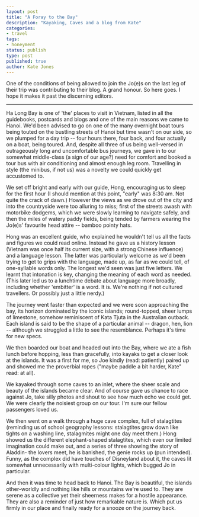 ```yaml
---
layout: post
title: "A Foray to the Bay"
description: "Kayaking, Caves and a blog from Kate"
categories:
- travel
tags:
- honeyment
status: publish
type: post
published: true
author: Kate Jones
---
```


One of the conditions of being allowed to join the Jo(e)s on the last leg of their trip was contributing to their blog. A grand honour. So here goes. I hope it makes it past the discerning editors.

***

Ha Long Bay is one of 'the' places to visit in Vietnam, listed in all the guidebooks, postcards and blogs and one of the main reasons we came to Hanoi. We'd been advised to go on one of the many overnight boat tours being touted on the bustling streets of Hanoi but time wasn't on our side, so we plumped for a day trip -- four hours there, four back, and four actually on a boat, being toured. And, despite all three of us being well-versed in outrageously long and uncomfortable bus journeys, we gave in to our somewhat middle-class (a sign of our age?) need for comfort and booked a tour bus with air conditioning and almost enough leg room. Travelling in style (the minibus, if not us) was a novelty we could quickly get accustomed to. 

We set off bright and early with our  guide, Hong, encouraging us to sleep for the first hour (I should mention at this point, "early" was 8:30 am. Not quite the crack of dawn.) However the views as we drove out of the city and into the countryside were too alluring to miss; first of the streets awash with motorbike dodgems, which we were slowly learning to navigate safely, and then the miles of watery paddy fields, being tended by farmers wearing the Jo(e)s' favourite head attire -- bamboo pointy hats. 

Hong was an excellent guide, who explained he wouldn't tell us all the facts and figures we could read online. Instead he gave us a history lesson (Vietnam was once half its current size, with a strong Chinese influence) and a language lesson. The latter was particularly welcome as we'd been trying to get to grips with the language, made up, as far as we could tell, of one-syllable words only. The longest we'd seen was just five letters. We learnt that intonation is key, changing the meaning of each word as needed. (This later led us to a lunchtime debate about language more broadly, including whether 'embitter' is a word. It is. We're nothing if not cultured travellers. Or possibly just a little nerdy.)

The journey went faster than expected and we were soon approaching the bay, its horizon dominated by the iconic islands; round-topped, sheer lumps of limestone, somehow reminiscent of Kata Tjuta in the Australian outback. Each island is said to be the shape of a particular animal -- dragon, hen, lion -- although we struggled a little to see the resemblance. Perhaps it's time for new specs.

We then boarded our boat and headed out into the Bay, where we ate a fish lunch before hopping, less than gracefully, into kayaks to get a closer look at the islands. It was a first for me, so Joe kindly (read: patiently) paired up and showed me the proverbial ropes ("maybe paddle a bit harder, Kate" read: at all).

We kayaked through some caves to an inlet, where the sheer scale and beauty of the islands became clear. And of course gave us chance to race against Jo, take silly photos and shout to see how much echo we could get. We were clearly the noisiest group on our tour. I'm sure our fellow passengers loved us. 

We then went on a walk through a huge cave complex, full of stalagtites (reminding us of school geography lessons: stalagtites grow down like tights on a washing line, stalagmites might one day meet them.) Hong showed us the different elephant-shaped stalagtites, which even our limited imagination could make out, and a series of three showing the story of Aladdin- the lovers meet, he is banished, the genie rocks up (pun intended). Funny, as the complex did have touches of Disneyland about it, the caves lit somewhat unnecessarily with multi-colour lights, which bugged Jo in particular.

And then it was time to head back to Hanoi. The Bay is beautiful, the islands other-worldly and nothing like hills or mountains we're used to. They are serene as a collective yet their sheerness makes for a hostile appearance. They are also a reminder of just how remarkable nature is. Which put us firmly in our place and finally ready for a snooze on the journey back.


